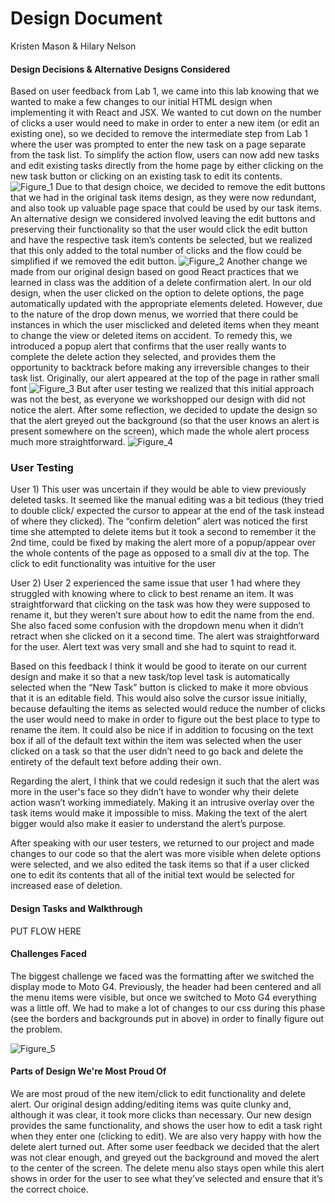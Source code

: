 # Design Document
Kristen Mason & Hilary Nelson

#### Design Decisions & Alternative Designs Considered

Based on user feedback from Lab 1, we came into this lab knowing that we wanted to make a few changes to our initial HTML design when implementing it with React and JSX. We wanted to cut down on the number of clicks a user would need to make in order to enter a new item (or edit an existing one), so we decided to remove the intermediate step from Lab 1 where the user was prompted to enter the new task on a page separate from the task list. To simplify the action flow, users can now add new tasks and edit existing tasks directly from the home page by either clicking on the new task button or clicking on an existing task to edit its contents. 
![Figure_1](Figure_1.png)
Due to that design choice, we decided to remove the edit buttons that we had in the original task items design, as they were now redundant, and also took up valuable page space that could be used by our task items. An alternative design we considered involved leaving the edit buttons and preserving their functionality so that the user would click the edit button and have the respective task item’s contents be selected, but we realized that this only added to the total number of clicks and the flow could be simplified if we removed the edit button.
![Figure_2](Figure_2.png)
Another change we made from our original design based on good React practices that we learned in class was the addition of a delete confirmation alert. In our old design, when the user clicked on the option to delete options, the page automatically updated with the appropriate elements deleted. However, due to the nature of the drop down menus, we worried that there could be instances in which the user misclicked and deleted items when they meant to change the view or deleted items on accident. To remedy this, we introduced a popup alert that confirms that the user really wants to complete the delete action they selected, and provides them the opportunity to backtrack before making any irreversible changes to their task list. Originally, our alert appeared at the top of the page in rather small font
![Figure_3](Figure_3.png)
But after user testing we realized that this initial approach was not the best, as everyone we workshopped our design with did not notice the alert. After some reflection, we decided to update the design so that the alert greyed out the background (so that the user knows an alert is present somewhere on the screen), which made the whole alert process much more straightforward.
![Figure_4](Figure_4.png)
### User Testing

User 1)
This user was uncertain if they would be able to view previously deleted tasks. It seemed like the manual editing was a bit tedious (they tried to double click/ expected the cursor to appear at the end of the task instead of where they clicked). The “confirm deletion” alert was noticed the first time she attempted to delete items but it took a second to remember it the 2nd time, could be fixed by making the alert more of a popup/appear over the whole contents of the page as opposed to a small div at the top. The click to edit functionality was intuitive for the user

User 2)
User 2 experienced the same issue that user 1 had where they struggled with knowing where to click to best rename an item. It was straightforward that clicking on the task was how they were supposed to rename it, but they weren’t sure about how to edit the name from the end. She also faced some confusion with the dropdown menu when it didn’t retract when she clicked on it a second time. The alert was straightforward for the user. Alert text was very small and she had to squint to read it. 

Based on this feedback I think it would be good to iterate on our current design and make it so that a new task/top level task is automatically selected when the “New Task” button is clicked to make it more obvious that it is an editable field. This would also solve the cursor issue initially, because defaulting the items as selected would reduce the number of clicks the user would need to make in order to figure out the best place to type to rename the item. It could also be nice if in addition to focusing on the text box if all of the default text within the item was selected when the user clicked on a task so that the user didn’t need to go back and delete the entirety of the default text before adding their own.

Regarding the alert, I think that we could redesign it such that the alert was more in the user's face so they didn’t have to wonder why their delete action wasn’t working immediately. Making it an intrusive overlay over the task items would make it impossible to miss. Making the text of the alert bigger would also make it easier to understand the alert’s purpose. 

After speaking with our user testers, we returned to our project and made changes to our code so that the alert was more visible when delete options were selected, and we also edited the task items so that if a user clicked one to edit its contents that all of the initial text would be selected for increased ease of deletion.


#### Design Tasks and Walkthrough

PUT FLOW HERE

#### Challenges Faced
The biggest challenge we faced was the formatting after we switched the display mode to Moto G4. Previously, the header had been centered and all the menu items were visible, but once we switched to Moto G4 everything was a little off. We had to make a lot of changes to our css during this phase (see the borders and backgrounds put in above) in order to finally figure out the problem. 

![Figure_5](Figure_5.png)

#### Parts of Design We're Most Proud Of
We are most proud of the new item/click to edit functionality and delete alert. Our original design adding/editing items was quite clunky and, although it was clear, it took more clicks than necessary. Our new design provides the same functionality, and shows the user how to edit a task right when they enter one (clicking to edit). We are also very happy with how the delete alert turned out. After some user feedback we decided that the alert was not clear enough, and greyed out the background and moved the alert to the center of the screen. The delete menu also stays open while this alert shows in order for the user to see what they’ve selected and ensure that it’s the correct choice.

